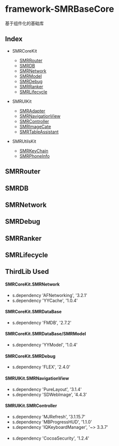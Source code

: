 # framework-SMRBaseCore
基于组件化的基础库


## Index
* SMRCoreKit
  * [SMRRouter](#wiki-SMRRouter)
  * [SMRDB](wiki-SMRDB)
  * [SMRNetwork](wiki-SMRNetwork)
  * [SMRModel](wiki-SMRModel)
  * [SMRDebug](wiki-SMRDebug)
  * [SMRRanker](wiki-SMRRanker)
  * [SMRLifecycle](wiki-SMRLifecycle)
  

* SMRUIKit
  * [SMRAdapter](wiki-SMRAdapter)
  * [SMRNavigationView](wiki-SMRNavigationView)
  * [SMRController](wiki-SMRController)
  * [SMRImageCate](wiki-SMRImageCate)
  * [SMRTableAssistant](wiki-SMRTableAssistant)
  

* SMRUtilsKit
  * [SMRKeyChain](wiki-SMRKeyChain)
  * [SMRPhoneInfo](wiki-SMRPhoneInfo)
  
  
## <a id="wiki-SMRRouter"></a>SMRRouter
## <a id="wiki-SMRDB"></a>SMRDB
## <a id="wiki-SMRNetwork"></a>SMRNetwork
## <a id="wiki-SMRDebug"></a>SMRDebug
## <a id="wiki-SMRRanker"></a>SMRRanker
## <a id="wiki-SMRLifecycle"></a>SMRLifecycle
  

## ThirdLib Used
#### SMRCoreKit.SMRNetwork
  * s.dependency 'AFNetworking', '3.2.1'
  * s.dependency 'YYCache', '1.0.4'
#### SMRCoreKit.SMRDataBase
  * s.dependency 'FMDB', '2.7.2'
#### SMRCoreKit.SMRDataBase/SMRModel
  * s.dependency 'YYModel', '1.0.4'
#### SMRCoreKit.SMRDebug
  * s.dependency 'FLEX', '2.4.0'
#### SMRUIKit.SMRNavigationView
  * s.dependency 'PureLayout', '3.1.4'
  * s.dependency 'SDWebImage', '4.4.3'
#### SMRUIKit.SMRController
  * s.dependency 'MJRefresh', '3.1.15.7'
  * s.dependency 'MBProgressHUD', '1.1.0'
  * s.dependency 'IQKeyboardManager', '~> 3.3.7'
####
  * s.dependency 'CocoaSecurity', '1.2.4'
